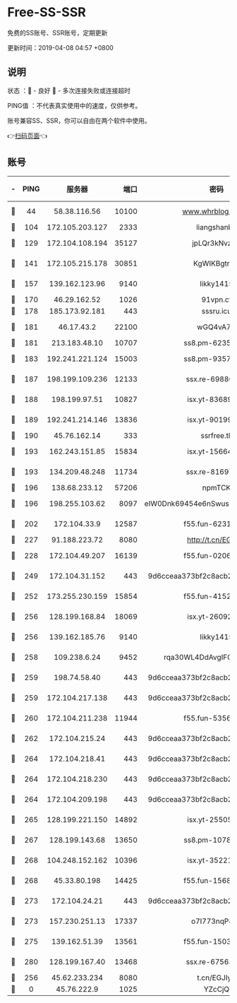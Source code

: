 # Free-SS-SSR

免费的SS账号、SSR账号，定期更新

更新时间：2019-04-08 04:57 +0800

## 说明

状态     ：🙂 - 良好 🙁 - 多次连接失败或连接超时

PING值   ：不代表真实使用中的速度，仅供参考。

账号兼容SS、SSR，你可以自由在两个软件中使用。

👉[扫码页面](https://liesauer.github.io/Free-SS-SSR/)👈

## 账号

|-|PING|服务器|端口|密码|加密方式|区域|
|:----:|:----:|:-----:|-----:|:----:|:----:|:----:|
|🙂|44|58.38.116.56|10100|www.whrblog.online|aes-256-cfb|CN|
|🙂|104|172.105.203.127|2333|liangshanbo|chacha20|JP|
|🙂|129|172.104.108.194|35127|jpLQr3kNvzJG|aes-256-cfb|JP|
|🙂|141|172.105.215.178|30851|KgWIKBgtrjzT|aes-256-cfb|JP|
|🙂|157|139.162.123.96|9140|likky1415|aes-256-cfb|JP|
|🙂|170|46.29.162.52|1026|91vpn.cf|rc4-md5|RU|
|🙂|178|185.173.92.181|443|sssru.icu|rc4-md5|RU|
|🙂|181|46.17.43.2|22100|wGQ4vA7D|aes-256-gcm|RU|
|🙂|181|213.183.48.10|10707|ss8.pm-62353163|rc4-md5|RU|
|🙂|183|192.241.221.124|15003|ss8.pm-93570423|aes-256-cfb|US|
|🙂|187|198.199.109.236|12133|ssx.re-69880169|aes-256-cfb|US|
|🙂|188|198.199.97.51|10827|isx.yt-83689469|aes-256-cfb|US|
|🙂|189|192.241.214.146|13836|isx.yt-90199360|aes-256-cfb|US|
|🙂|190|45.76.162.14|333|ssrfree.tk|rc4|SG|
|🙂|193|162.243.151.85|15834|isx.yt-15664779|aes-256-cfb|US|
|🙂|193|134.209.48.248|11734|ssx.re-81697761|aes-256-cfb|US|
|🙂|196|138.68.233.12|57206|npmTCK|rc4-md5|US|
|🙂|196|198.255.103.62|8097|eIW0Dnk69454e6nSwuspv9DmS201tQ0D|aes-256-cfb|US|
|🙂|202|172.104.33.9|12587|f55.fun-62319009|aes-256-cfb|SG|
|🙂|227|91.188.223.72|8080|http://t.cn/EGJIyrl|rc4-md5|RU|
|🙂|228|172.104.49.207|16139|f55.fun-02064603|aes-256-cfb|SG|
|🙂|249|172.104.31.152|443|9d6cceaa373bf2c8acb22e60b6a58be6|aes-256-cfb|US|
|🙂|252|173.255.230.159|15854|f55.fun-41521636|aes-256-cfb|US|
|🙂|256|128.199.168.84|18069|isx.yt-26092069|aes-256-cfb|SG|
|🙂|256|139.162.185.76|9140|likky1415|aes-256-cfb|DE|
|🙂|258|109.238.6.24|9452|rqa30WL4DdAvgIFG6Fs3znzTa|aes-256-cfb|FR|
|🙂|259|198.74.58.40|443|9d6cceaa373bf2c8acb22e60b6a58be6|aes-256-cfb|US|
|🙂|259|172.104.217.138|443|9d6cceaa373bf2c8acb22e60b6a58be6|aes-256-cfb|US|
|🙂|260|172.104.211.238|11944|f55.fun-53560857|aes-256-cfb|US|
|🙂|262|172.104.215.24|443|9d6cceaa373bf2c8acb22e60b6a58be6|aes-256-cfb|US|
|🙂|264|172.104.218.41|443|9d6cceaa373bf2c8acb22e60b6a58be6|aes-256-cfb|US|
|🙂|264|172.104.218.230|443|9d6cceaa373bf2c8acb22e60b6a58be6|aes-256-cfb|US|
|🙂|264|172.104.209.198|443|9d6cceaa373bf2c8acb22e60b6a58be6|aes-256-cfb|US|
|🙂|265|128.199.221.150|14892|isx.yt-25505033|aes-256-cfb|SG|
|🙂|267|128.199.143.68|13650|ss8.pm-10789087|aes-256-cfb|SG|
|🙂|268|104.248.152.162|10396|isx.yt-35221606|aes-256-cfb|SG|
|🙂|268|45.33.80.198|14425|f55.fun-15681985|aes-256-cfb|US|
|🙂|273|172.104.24.21|443|9d6cceaa373bf2c8acb22e60b6a58be6|aes-256-cfb|US|
|🙂|273|157.230.251.13|17337|o7I773nqP8ug|aes-256-cfb|SG|
|🙂|275|139.162.51.39|13561|f55.fun-15030529|aes-256-cfb|SG|
|🙂|280|128.199.167.40|13468|ssx.re-67563854|aes-256-cfb|SG|
|🙂|256|45.62.233.234|8080|t.cn/EGJIyrl|rc4-md5|CA|
|🙁|0|45.76.222.9|1025|YZcCjQ|rc4-md5|JP|
